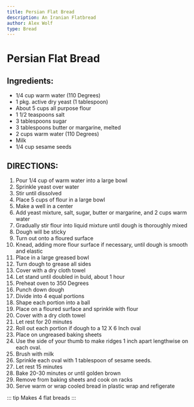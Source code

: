 ```yaml
---
title: Persian Flat Bread
description: An Iranian Flatbread
author: Alex Wolf
type: Bread
---
```


# Persian Flat Bread



## Ingredients:

* 1/4 cup warm water (110 Degrees)
* 1 pkg. active dry yeast (1 tablespoon)
* About 5 cups all purpose flour
* 1 1/2 teaspoons salt
* 3 tablespoons sugar
* 3 tablespoons butter or margarine, melted
* 2 cups warm water (110 Degrees)
* Milk
* 1/4 cup sesame seeds

## DIRECTIONS:

1. Pour 1/4 cup of warm water into a large bowl
2. Sprinkle yeast over water
3. Stir until dissolved
4. Place 5 cups of flour in a large bowl
5. Make a well in a center
6. Add yeast mixture, salt, sugar, butter or margarine, and 2 cups warm water
7. Gradually stir flour into liquid mixture until dough is thoroughly mixed
8. Dough will be sticky
9. Turn out onto a floured surface
10. Knead, adding more flour surface if necessary, until dough is smooth and elastic
11. Place in a large greased bowl
12. Turn dough to grease all sides
13. Cover with a dry cloth towel
14. Let stand until doubled in buld, about 1 hour
15. Preheat oven to 350 Degrees
16. Punch down dough
17. Divide into 4 equal portions
18. Shape each portion into a ball
19. Place on a floured surface and sprinkle with flour
20. Cover with a dry cloth towel
21. Let rest for 20 minutes
22. Roll out each portion if dough to a 12 X 6 Inch oval
23. Place on ungreased baking sheets
24. Use the side of your thumb to make ridges 1 inch apart lengthwise on each oval.
25. Brush with milk
26. Sprinkle each oval with 1 tablespoon of sesame seeds.
27. Let rest 15 minutes
28. Bake 20-30 minutes or until golden brown
29. Remove from baking sheets and cook on racks
30. Serve warm or wrap cooled bread in plastic wrap and refigerate

::: tip
Makes 4 flat breads
:::
